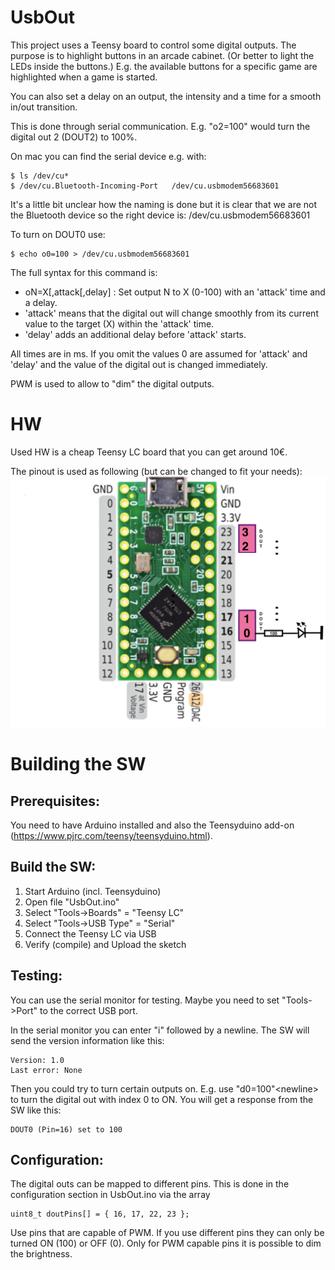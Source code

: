 # UsbOut

This project uses a Teensy board to control some digital outputs.
The purpose is to highlight buttons in an arcade cabinet. (Or better to light the LEDs inside the buttons.)
E.g. the available buttons for a specific game are highlighted when a game is started.

You can also set a delay on an output, the intensity and a time for a smooth in/out transition.


This is done through serial communication. E.g. "o2=100" would turn the digital out 2 (DOUT2) to 100%.

On mac you can find the serial device e.g. with:
~~~
$ ls /dev/cu*
$ /dev/cu.Bluetooth-Incoming-Port	/dev/cu.usbmodem56683601
~~~
It's a little bit unclear how the naming is done but it is clear that we are not the Bluetooth device so the right device is:
/dev/cu.usbmodem56683601

To turn on DOUT0 use:
~~~
$ echo o0=100 > /dev/cu.usbmodem56683601
~~~

The full syntax for this command is:
- oN=X[,attack[,delay] : Set output N to X (0-100) with an 'attack' time and a delay.
- 'attack' means that the digital out will change smoothly from its current value to the target (X) within the 'attack' time.
- 'delay' adds an additional delay before 'attack' starts.

All times are in ms.
If you omit the values 0 are assumed for 'attack' and 'delay' and the value of the digital out is changed immediately.

PWM is used to allow to "dim" the digital outputs. 


# HW

Used HW is a cheap Teensy LC board that you can get around 10€.

The pinout is used as following (but can be changed to fit your needs):
![](Images/TeensyLCSchematics.png)


# Building the SW

## Prerequisites:

You need to have Arduino installed and also the Teensyduino add-on (https://www.pjrc.com/teensy/teensyduino.html).


## Build the SW:
1. Start Arduino (incl. Teensyduino)
2. Open file "UsbOut.ino"
3. Select "Tools->Boards" = "Teensy LC"
4. Select "Tools->USB Type" = "Serial"
5. Connect the Teensy LC via USB
6. Verify (compile) and Upload the sketch

## Testing:

You can use the serial monitor for testing. Maybe you need to set "Tools->Port" to the correct USB port.

In the serial monitor you can enter "i" followed by a newline.
The SW will send the version information like this:
~~~
Version: 1.0
Last error: None
~~~

Then you could try to turn certain outputs on. E.g. use "d0=100"\<newline\> to turn the digital out with index 0 to ON.
You will get a response from the SW like this:
~~~
DOUT0 (Pin=16) set to 100
~~~

## Configuration:

The digital outs can be mapped to different pins.
This is done in the configuration section in UsbOut.ino via the array 
~~~
uint8_t doutPins[] = { 16, 17, 22, 23 }; 
~~~
Use pins that are capable of PWM. If you use different pins they can only be turned ON (100) or OFF (0).
Only for PWM capable pins it is possible to dim the brightness.

